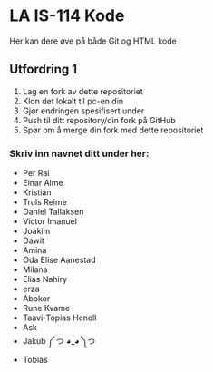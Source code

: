 # LA IS-114 Kode

Her kan dere øve på både Git og HTML kode

## Utfordring 1

1. Lag en fork av dette repositoriet
2. Klon det lokalt til pc-en din
3. Gjør endringen spesifisert under
4. Push til ditt repository/din fork på GitHub
5. Spør om å merge din fork med dette repositoriet

### Skriv inn navnet ditt under her:
* Per Rai
* Einar Alme
* Kristian 
* Truls Reime
* Daniel Tallaksen
* Victor Imanuel 
* Joakim
* Dawit
* Amina
* Oda Elise Aanestad
* Milana
* Elias Nahiry
* erza 
* Abokor
* Rune Kvame
* Taavi-Topias Henell
* Ask
* Jakub ༼ つ ◕_◕ ༽つ
* Tobias
